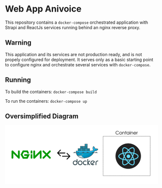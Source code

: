 # Web App Anivoice

This repository contains a `docker-compose` orchestrated application with Strapi and ReactJs services running behind an nginx reverse proxy.

## Warning

This application and its services are not production ready, and is not propely configured for deployment. It serves only as a basic starting point to configure nginx and orchestrate several services with `docker-compose`.

## Running

To build the containers:
`docker-compose build`

To run the containers:
`docker-compose up`

## Oversimplified Diagram
<img src="./follow-app.png"/>